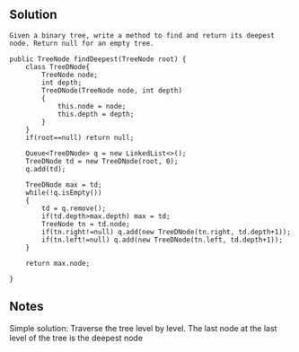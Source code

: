 ## Solution

```
Given a binary tree, write a method to find and return its deepest node. Return null for an empty tree. 

public TreeNode findDeepest(TreeNode root) {
    class TreeDNode{
        TreeNode node;
        int depth;
        TreeDNode(TreeNode node, int depth)
        {
            this.node = node;
            this.depth = depth;
        }
    }
    if(root==null) return null;
    
    Queue<TreeDNode> q = new LinkedList<>();
    TreeDNode td = new TreeDNode(root, 0);
    q.add(td);
    
    TreeDNode max = td;
    while(!q.isEmpty())
    {
        td = q.remove();
        if(td.depth>max.depth) max = td;
        TreeNode tn = td.node;
        if(tn.right!=null) q.add(new TreeDNode(tn.right, td.depth+1));
        if(tn.left!=null) q.add(new TreeDNode(tn.left, td.depth+1));
    }
    
    return max.node;

}
```

## Notes
Simple solution: Traverse the tree level by level. The last node at the last level of the tree is the deepest node
